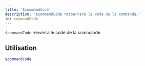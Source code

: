 ```yaml
---
title: '$commandCode'
description: '$commandCode retournera le code de la commande.'
id: commandCode
---
```


`$commandCode` renverra le code de la commande.

## Utilisation

```php
$commandCode
```